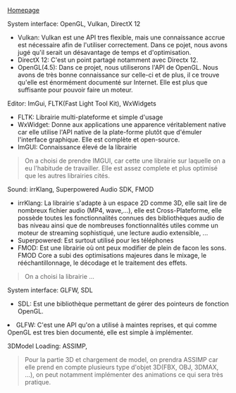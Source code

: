 

[Homepage](Home)  

System interface: OpenGL, Vulkan, DirectX 12  
<ul>
   <li>Vulkan: Vulkan est une API tres flexible, mais une connaissance accrue est nécessaire afin de l'utiliser correctement. Dans ce pojet, nous avons jugé qu'il serait un désavantage de temps et d'optimisation.</li>
   <li>DirectX 12: C'est un point partagé notamment avec Directx 12.</li>
   <li>OpenGL(4.5): Dans ce projet, nous utiliserons l'API de OpenGL. Nous avons de très bonne connaissance sur celle-ci et de plus, il ce trouve qu'elle est énormément documenté sur Internet. Elle est plus que suffisante pour pouvoir faire un moteur.</li></ul>  

Editor: ImGui, FLTK(Fast Light Tool Kit), WxWidgets   
<ul>
   <li>FLTK: Librairie multi-plateforme et simple d'usage</li>
   <li>WxWidget: Donne aux applications une apparence véritablement native car elle utilise l'API native de la plate-forme plutôt que d'émuler l'interface graphique. Elle est complète et open-source. </li>
   <li>ImGUI: Connaissance élevé de la librairie</li></ul>  


> On a choisi de prendre IMGUI, car cette une librairie sur laquelle on a eu l'habitude de travailler. Elle est assez complete et plus optimisé que les autres librairies cités.  

Sound: irrKlang, Superpowered Audio SDK, FMOD  
<ul>
   <li>irrKlang: La librairie s'adapte à un espace 2D comme 3D, elle sait lire de nombreux fichier audio (MP4, wave,...), elle est Cross-Plateforme, elle possède toutes les fonctionnalités connues des bibliothèques audio de bas niveau ainsi que de nombreuses fonctionnalités utiles comme un moteur de streaming sophistiqué, une lecture audio extensible, ...</li>
   <li>Superpowered: Est surtout utilisé pour les téléphones</li>
   <li>FMOD: Est une librairie où ont peux modifier de plein de facon les sons. FMOD Core a subi des optimisations majeures dans le mixage, le rééchantillonnage, le décodage et le traitement des effets.</li></ul>  


> On a choisi la librairie ...
  
System interface: GLFW, SDL  
<ul>
   <li>SDL: Est une bibliothèque permettant de gérer des pointeurs de fonction OpenGL.</li></ul>
   <li>GLFW: C'est une API qu'on a utilisé à maintes reprises, et qui comme OpenGL est tres bien documenté, elle est simple à implémenter.</li>

3DModel Loading: ASSIMP,  
> Pour la partie 3D et chargement de model, on prendra ASSIMP car elle prend en compte plusieurs type d'objet 3D(FBX, OBJ, 3DMAX, ...), on peut notamment implémenter des animations ce qui sera très pratique.  